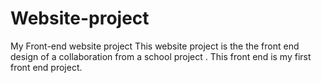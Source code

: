 # Website-project
 My Front-end website project
This website project is the the front end design of a collaboration from a school project .
This front end is my first front end project.
